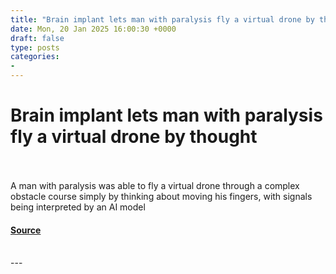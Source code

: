 ```yaml
---
title: "Brain implant lets man with paralysis fly a virtual drone by thought"
date: Mon, 20 Jan 2025 16:00:30 +0000
draft: false
type: posts
categories: 
- 
---
```

# Brain implant lets man with paralysis fly a virtual drone by thought

<br/>

<br/>
A man with paralysis was able to fly a virtual drone through a complex obstacle course simply by thinking about moving his fingers, with signals being interpreted by an AI model

#### [Source](https://www.newscientist.com/article/2464080-brain-implant-lets-man-with-paralysis-fly-a-virtual-drone-by-thought/?utm_campaign=RSS%7CNSNS&utm_source=NSNS&utm_medium=RSS&utm_content=technology)

<br/>
---
